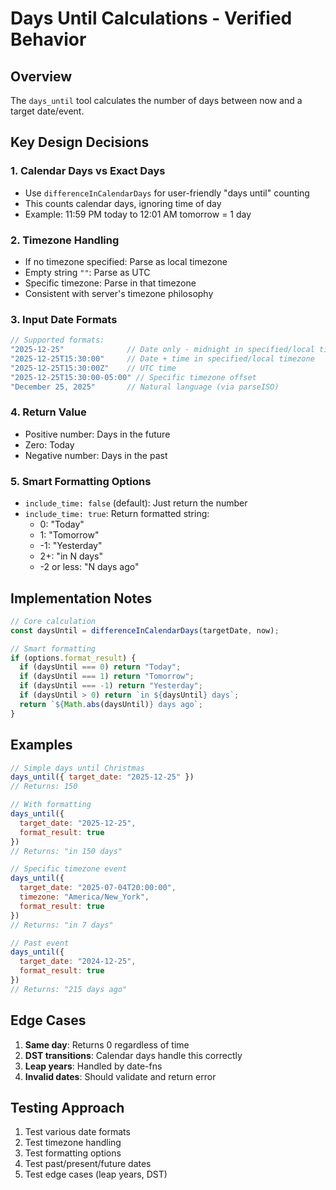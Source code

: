 # Days Until Calculations - Verified Behavior

## Overview
The `days_until` tool calculates the number of days between now and a target date/event.

## Key Design Decisions

### 1. Calendar Days vs Exact Days
- Use `differenceInCalendarDays` for user-friendly "days until" counting
- This counts calendar days, ignoring time of day
- Example: 11:59 PM today to 12:01 AM tomorrow = 1 day

### 2. Timezone Handling
- If no timezone specified: Parse as local timezone
- Empty string `""`: Parse as UTC
- Specific timezone: Parse in that timezone
- Consistent with server's timezone philosophy

### 3. Input Date Formats
```javascript
// Supported formats:
"2025-12-25"              // Date only - midnight in specified/local timezone
"2025-12-25T15:30:00"     // Date + time in specified/local timezone
"2025-12-25T15:30:00Z"    // UTC time
"2025-12-25T15:30:00-05:00" // Specific timezone offset
"December 25, 2025"       // Natural language (via parseISO)
```

### 4. Return Value
- Positive number: Days in the future
- Zero: Today
- Negative number: Days in the past

### 5. Smart Formatting Options
- `include_time: false` (default): Just return the number
- `include_time: true`: Return formatted string:
  - 0: "Today"
  - 1: "Tomorrow"  
  - -1: "Yesterday"
  - 2+: "in N days"
  - -2 or less: "N days ago"

## Implementation Notes

```javascript
// Core calculation
const daysUntil = differenceInCalendarDays(targetDate, now);

// Smart formatting
if (options.format_result) {
  if (daysUntil === 0) return "Today";
  if (daysUntil === 1) return "Tomorrow";
  if (daysUntil === -1) return "Yesterday";
  if (daysUntil > 0) return `in ${daysUntil} days`;
  return `${Math.abs(daysUntil)} days ago`;
}
```

## Examples

```javascript
// Simple days until Christmas
days_until({ target_date: "2025-12-25" })
// Returns: 150

// With formatting
days_until({ 
  target_date: "2025-12-25",
  format_result: true 
})
// Returns: "in 150 days"

// Specific timezone event
days_until({
  target_date: "2025-07-04T20:00:00",
  timezone: "America/New_York",
  format_result: true
})
// Returns: "in 7 days"

// Past event
days_until({
  target_date: "2024-12-25",
  format_result: true
})
// Returns: "215 days ago"
```

## Edge Cases

1. **Same day**: Returns 0 regardless of time
2. **DST transitions**: Calendar days handle this correctly
3. **Leap years**: Handled by date-fns
4. **Invalid dates**: Should validate and return error

## Testing Approach

1. Test various date formats
2. Test timezone handling
3. Test formatting options
4. Test past/present/future dates
5. Test edge cases (leap years, DST)